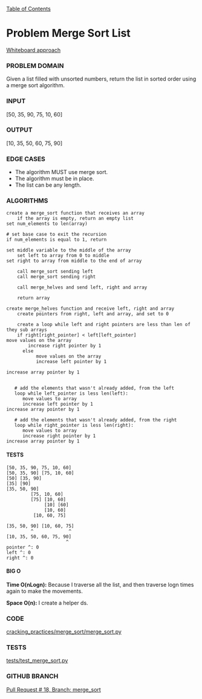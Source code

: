 [Table of Contents](../../README.md)


# Problem Merge Sort List

[Whiteboard approach](https://docs.google.com/document/d/1tMuwG8EBPvnVffP0HQg_A3xrq0Q7XJEt9uNPJ1qi6S4/edit?usp=sharing)

### PROBLEM DOMAIN
Given a list filled with unsorted numbers, return the list in sorted order using a merge sort algorithm.

### INPUT
[50, 35, 90, 75, 10, 60]

### OUTPUT
[10, 35, 50, 60, 75, 90]



### EDGE CASES
- The algorithm MUST use merge sort.
- The algorithm must be in place.
- The list can be any length.


### ALGORITHMS

```
create a merge_sort function that receives an array
	if the array is empty, return an empty list
set num_elements to len(array)

# set base case to exit the recursion
if num_elements is equal to 1, return

set middle variable to the middle of the array
	set left to array from 0 to middle
set right to array from middle to the end of array

	call merge_sort sending left
	call merge_sort sending right

	call merge_helves and send left, right and array

	return array

create merge_helves function and receive left, right and array
	create pointers from right, left and array, and set to 0

	create a loop while left and right pointers are less than len of they sub arrays
	if right[right_pointer] < left[left_pointer]
move values on the array
		increase right pointer by 1
      else
           move values on the array
           increase left pointer by 1

increase array pointer by 1


   # add the elements that wasn't already added, from the left
   loop while left_pointer is less len(left):
      move values to array
      increase left pointer by 1
increase array pointer by 1

   # add the elements that wasn't already added, from the right
   loop while right_pointer is less len(right):
      move values to array
      increase right pointer by 1
increase array pointer by 1

```


#### TESTS
```
[50, 35, 90, 75, 10, 60]
[50, 35, 90] [75, 10, 60]
[50] [35, 90]
[35] [90]
[35, 50, 90]
		 [75, 10, 60]
		 [75] [10, 60]
		      [10] [60]
		      [10, 60]
		  [10, 60, 75]

[35, 50, 90] [10, 60, 75]
         ^             ^
[10, 35, 50, 60, 75, 90]
                      ^
pointer ^: 0
left ^: 0
right ^: 0
```


#### BIG O
**Time O(nLogn):** Because I traverse all the list, and then traverse logn times again to make the movements.

**Space O(n):** I create a helper ds.

### CODE
[cracking_practices/merge_sort/merge_sort.py](merge_sort.py)


### TESTS
[tests/test_merge_sort.py](../../tests/test_merge_sort.py)

### GITHUB BRANCH

[Pull Request # 18, Branch: merge_sort](https://github.com/ilealm/cracking-practices/pull/18)

